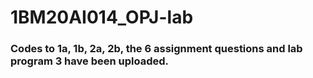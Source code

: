 # 1BM20AI014_OPJ-lab

### Codes to 1a, 1b, 2a, 2b, the 6 assignment questions and lab program 3 have been uploaded.
